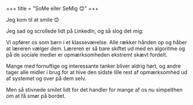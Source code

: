 +++
title = "SoMe eller SeMig 😊"
+++

Jeg kom til at smile 😊

Jeg sad og scrollede lidt på LinkedIn, og så slog det mig:

Vi opfører os som børn i et klasseværelse. Alle rækker hånden op og håber at læreren vælger dem. Læreren er så bare skiftet ud med en algoritme og på de sociale medier er opmærksomheden ekstremt skævt fordelt.

Mange med fornuftige og interessante tanker bliver aldrig hørt, og andre tager alle midler i brug for at hive den sidste lille rest af opmærksomhed ud af systemet og over på dem selv.

Men så stivnede smilet lidt for det handler for mange af os nu simpelthen om at få smør på bordet.
